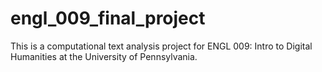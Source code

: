 # engl_009_final_project
This is a computational text analysis project for ENGL 009: Intro to Digital Humanities at the University of Pennsylvania.

